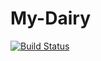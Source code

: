 # My-Dairy


[![Build Status](https://travis-ci.org/Claudinee11/My-Dairy.svg?branch=bg-test-168802034)](https://travis-ci.org/Claudinee11/My-Dairy)